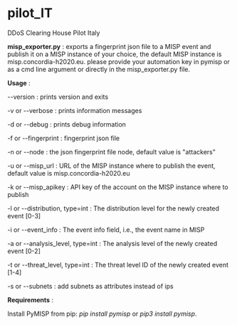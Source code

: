 # pilot_IT
DDoS Clearing House Pilot Italy

**misp_exporter.py** : 
exports a fingerprint json file to a MISP event and publish it on a MISP instance of your choice, the default MISP instance is misp.concordia-h2020.eu. please provide your automation key in pymisp or as a cmd line argument or directly in the misp_exporter.py file.

**Usage** :

  --version : prints version and exits

  -v or --verbose : prints information messages
  
  -d or --debug : prints debug information
  
  -f or --fingerprint : fingerprint json file
  
  -n or --node : the json fingerprint file node, default value is "attackers"
  
  -u or --misp_url : URL of the MISP instance where to publish the event, default value is misp.concordia-h2020.eu
  
  -k or --misp_apikey : API key of the account on the MISP instance where to publish
  
  -l or --distribution, type=int : The distribution level for the newly created event [0-3]
  
  -i or --event_info : The event info field, i.e., the event name in MISP
  
  -a or --analysis_level, type=int : The analysis level of the newly created event [0-2]
  
  -t or --threat_level, type=int : The threat level ID of the newly created event [1-4]
  
  -s or --subnets : add subnets as attributes instead of ips


**Requirements** : 

Install PyMISP from pip: *pip install pymisp* or *pip3 install pymisp*.

